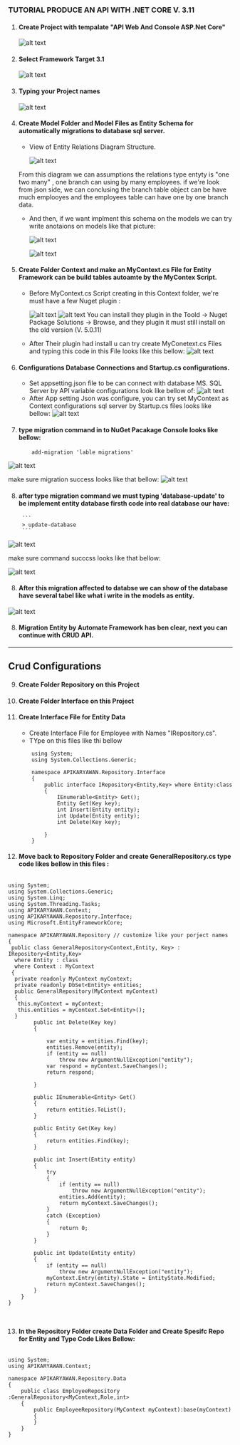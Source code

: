 ### TUTORIAL PRODUCE AN API WITH .NET CORE V. 3.11

1. #### Create Project with tempalate "API Web And Console ASP.Net Core"
    ![alt text](./img/Screen%20Shot%202022-07-04%20at%2016.01.24.png)
2. ####  Select Framework Target 3.1
    ![alt text](./img/Screen%20Shot%202022-07-04%20at%2018.48.55.png)
3. #### Typing your Project names
    ![alt text](./img/Screen%20Shot%202022-07-04%20at%2018.49.26.png)
4. #### Create Model Folder and Model Files as Entity Schema for automatically migrations to database sql server.

    * View of Entity Relations Diagram Structure.
    
       ![alt text](./img/Screen%20Shot%202022-07-04%20at%2018.56.54.png)

    From this diagram we can assumptions the relations type entyty is "one two many" , one branch can using by many employees. if we're look from json side, we can conclusing the branch table object can be have much emplooyes and the employees table can have one by one branch data. 
    * And then, if we want implment this schema on the models we can try write anotaions on models like that picture:

        ![alt text](./img/Screen%20Shot%202022-07-04%20at%2019.40.12.png)

        ![alt text](./img/Screen%20Shot%202022-07-04%20at%2019.40.20.png)


5. #### Create Folder Context and make an MyContext.cs File for Entity Framework can be build tables autoamte by the MyContex Script.

    * Before MyContext.cs Script creating in this Context folder, we're must have a few Nuget plugin :


        ![alt text](./img/Screen%20Shot%202022-07-04%20at%2022.12.41.png)
        ![alt text](./img/Screen%20Shot%202022-07-04%20at%2021.46.29.png)
        You can install they plugin in the Toold -> Nuget Package Solutions -> Browse, and they plugin it must still install on the old version (V. 5.0.11)
    * After Their plugin had install u can try create MyConetext.cs Files and typing this code in this File looks like this bellow:
         ![alt text](./img/Screen%20Shot%202022-07-04%20at%2022.18.02.png)

6. #### Configurations Database Connections and Startup.cs configurations.

    * Set appsetting.json file to be can connect with database MS. SQL Server by API variable configurations look like bellow of:
      ![alt text](./img/Screen%20Shot%202022-07-04%20at%2022.31.03.png)
    * After App setting Json was configure, you can try set MyContext as Context configurations sql server by Startup.cs files looks like bellow:
     ![alt text](./img/Screen%20Shot%202022-07-04%20at%2022.27.30.png)


7. #### type migration command in to NuGet Pacakage Console looks like bellow:

    ```
        add-migration 'lable migrations'
    ```

 ![alt text](./img/Screen%20Shot%202022-07-04%20at%2022.34.25.png)

 make sure migration success looks like that bellow:
  ![alt text](./img/Screen%20Shot%202022-07-04%20at%2022.37.20.png)

8. #### after type migration command we must typing 'database-update' to be implement entity database firsth code into real database our have:

        ```
        > update-database
        ```

  ![alt text](./img/Screen%20Shot%202022-07-04%20at%2022.39.32.png)

  make sure command succcss looks like that bellow:

  ![alt text](./img/Screen%20Shot%202022-07-04%20at%2022.42.12.png)

8. #### After this migration affected to databse we can show of the database have several tabel like what i write in the models as entity. 

 ![alt text](./img/Screen%20Shot%202022-07-07%20at%2018.40.35.png)

8. #### Migration Entity by Automate Framework has ben clear, next you can continue with CRUD API.

------
Crud Configurations
----------

9. #### Create Folder Repository on this Project 

10. #### Create Folder Interface on this Project
11. #### Create Interface File for Entity Data 
    * Create Interface File for Employee with Names "IRepository.cs".
    * TYpe on this files like thi bellow


    ````
        using System;
        using System.Collections.Generic;

        namespace APIKARYAWAN.Repository.Interface
        {
            public interface IRepository<Entity,Key> where Entity:class
            {
                IEnumerable<Entity> Get();
                Entity Get(Key key);
                int Insert(Entity entity);
                int Update(Entity entity);
                int Delete(Key key); 

            }
        }

    ````

12. #### Move back to Repository Folder and create GeneralRepository.cs type code likes bellow in this files :

````

using System;
using System.Collections.Generic;
using System.Linq;
using System.Threading.Tasks;
using APIKARYAWAN.Context;
using APIKARYAWAN.Repository.Interface;
using Microsoft.EntityFrameworkCore;

namespace APIKARYAWAN.Repository // customize like your porject names
{
 public class GeneralRepository<Context,Entity, Key> : IRepository<Entity,Key>
  where Entity : class
  where Context : MyContext
 {
  private readonly MyContext myContext;
  private readonly DbSet<Entity> entities;
  public GeneralRepository(MyContext myContext)
  {
   this.myContext = myContext;
   this.entities = myContext.Set<Entity>();
  }
        public int Delete(Key key)
        {

            var entity = entities.Find(key);
            entities.Remove(entity);
            if (entity == null)
                throw new ArgumentNullException("entity");
            var respond = myContext.SaveChanges();
            return respond;

        }

        public IEnumerable<Entity> Get()
        {
            return entities.ToList();
        }

        public Entity Get(Key key)
        {
            return entities.Find(key);
        }

        public int Insert(Entity entity)
        {
            try
            {
                if (entity == null)
                    throw new ArgumentNullException("entity");
                entities.Add(entity);
                return myContext.SaveChanges();
            }
            catch (Exception)
            {
                return 0;
            }
        }

        public int Update(Entity entity)
        {
            if (entity == null)
                throw new ArgumentNullException("entity");
            myContext.Entry(entity).State = EntityState.Modified;
            return myContext.SaveChanges();
        }
    }
}



````

13. #### In the Repository Folder create Data Folder and Create Spesifc Repo for Entity and Type Code Likes Bellow:

```

using System;
using APIKARYAWAN.Context;

namespace APIKARYAWAN.Repository.Data
{
    public class EmployeeRepository :GeneralRepository<MyContext,Role,int>
    {
        public EmployeeRepository(MyContext myContext):base(myContext)
        {
        }
    }
}



```